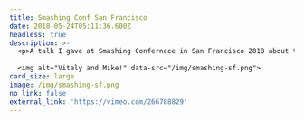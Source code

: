 ```yaml
---
title: Smashing Conf San Francisco
date: 2018-05-24T05:11:36.600Z
headless: true
description: >-
  <p>A talk I gave at Smashing Confernece in San Francisco 2018 about the changing role of media queries and alternative techniques for responsive design.</p>
  
  <img alt="Vitaly and Mike!" data-src="/img/smashing-sf.png">
card_size: large
image: /img/smashing-sf.png
no_link: false
external_link: 'https://vimeo.com/266788829'
---
```


